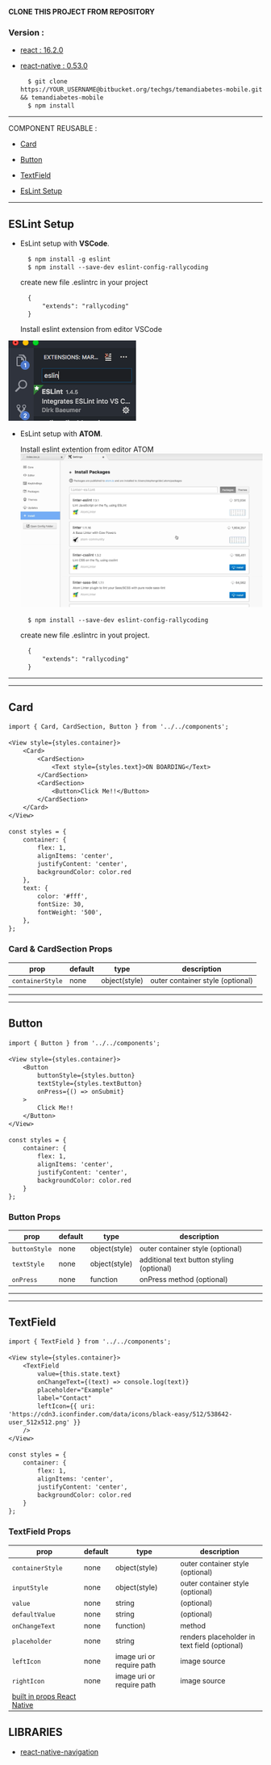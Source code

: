 **CLONE THIS PROJECT FROM REPOSITORY**

### Version :
* [react : 16.2.0 ](https://reactjs.org/)

* [react-native : 0.53.0](https://facebook.github.io/react-native/)

        $ git clone https://YOUR_USERNAME@bitbucket.org/techgs/temandiabetes-mobile.git && temandiabetes-mobile
        $ npm install

---

COMPONENT REUSABLE : 

* [Card](https://bitbucket.org/techgs/temandiabetes-mobile/overview#markdown-header-card)

* [Button](https://bitbucket.org/techgs/temandiabetes-mobile/overview#markdown-header-button)

* [TextField](https://bitbucket.org/techgs/temandiabetes-mobile/overview#markdown-header-textfield)

* [EsLint Setup](https://bitbucket.org/techgs/temandiabetes-mobile/overview#markdown-header-eslint-setup)

---

## ESLint Setup

* EsLint setup with **VSCode**.

        $ npm install -g eslint
        $ npm install --save-dev eslint-config-rallycoding

    create new file .eslintrc in your project
    
        {
            "extends": "rallycoding"
        }

    Install eslint extension from editor VSCode

![Scheme](./eslintVsCode.png)


* EsLint setup with **ATOM**.

    Install eslint extention from editor ATOM
![Scheme](./eslintAtom.png)

        $ npm install --save-dev eslint-config-rallycoding 
    
    create new file .eslintrc in yout project.
    
        {
            "extends": "rallycoding"
        }

---

---
## Card

    import { Card, CardSection, Button } from '../../components';

    <View style={styles.container}>
	    <Card>
		    <CardSection>
			    <Text style={styles.text}>ON BOARDING</Text>
		    </CardSection>
            <CardSection>
                <Button>Click Me!!</Button>
            </CardSection>
	    </Card>
    </View>
    
    const styles = {
	    container: {
		    flex: 1,
		    alignItems: 'center',
		    justifyContent: 'center',
		    backgroundColor: color.red
	    },
	    text: {
		    color: '#fff',
		    fontSize: 30,
		    fontWeight: '500',
	    },
    };

### Card & CardSection Props

|        prop     | default|     type     |         description             |
| ----------------| -------|--------------|---------------------------------|
| `containerStyle`| none   | object(style)| outer container style (optional)|

---

---
## Button

    import { Button } from '../../components';

    <View style={styles.container}>
        <Button
            buttonStyle={styles.button}
            textStyle={styles.textButton}
            onPress={() => onSubmit}
        >
            Click Me!!
        </Button>
    </View>
    
    const styles = {
	    container: {
		    flex: 1,
		    alignItems: 'center',
		    justifyContent: 'center',
		    backgroundColor: color.red
	    }
    };

### Button Props

|     prop      | default|     type     |                 description              |
| --------------| -------|--------------|------------------------------------------|
| `buttonStyle` | none   | object(style)| outer container style (optional)         |
| `textStyle`   | none   | object(style)| additional text button styling (optional)|
| `onPress`     | none   | function     | onPress method (optional)                |

---

---
## TextField


    import { TextField } from '../../components';

    <View style={styles.container}>
        <TextField
            value={this.state.text}
            onChangeText={(text) => console.log(text)}
            placeholder="Example"
            label="Contact"
            leftIcon={{ uri: 'https://cdn3.iconfinder.com/data/icons/black-easy/512/538642-user_512x512.png' }}
        />
    </View>
    
    const styles = {
	    container: {
		    flex: 1,
		    alignItems: 'center',
		    justifyContent: 'center',
		    backgroundColor: color.red
	    }
    };

### TextField Props

|       prop       | default|          type            |                  description                |
| -----------------| -------|--------------------------|---------------------------------------------|
| `containerStyle` | none   | object(style)            | outer container style (optional)            |
| `inputStyle`     | none   | object(style)            | outer container style (optional)            |
| `value`          | none   | string                   |(optional)                                   |
| `defaultValue`   | none   | string                   |(optional)                                   |
| `onChangeText`   | none   | function)                | method                                      |
| `placeholder`    | none   | string                   | renders placeholder in text field (optional)|
| `leftIcon`       | none   | image uri or require path| image source                                |
| `rightIcon`      | none   | image uri or require path| image source                                |
| [built in props React Native](https://facebook.github.io/react-native/docs/view.html#props)

## LIBRARIES
* [react-native-navigation](https://wix.github.io/react-native-navigation/#/)